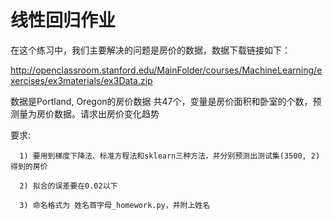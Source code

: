 # 线性回归作业

在这个练习中，我们主要解决的问题是房价的数据，数据下载链接如下：

http://openclassroom.stanford.edu/MainFolder/courses/MachineLearning/exercises/ex3materials/ex3Data.zip

数据是Portland, Oregon的房价数据 共47个，变量是房价面积和卧室的个数，预测量为房价数据。请求出房价变化趋势

要求: 
      
      1) 要用到梯度下降法、标准方程法和sklearn三种方法，并分别预测出测试集(3500, 2)得到的房价
      
      2) 拟合的误差要在0.02以下
      
      3) 命名格式为 姓名首字母_homework.py，并附上姓名

